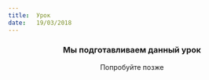 ```yaml
---
title:  Урок
date:   19/03/2018
---
```


### <center>Мы подготавливаем данный урок</center>
<center>Попробуйте позже</center>
